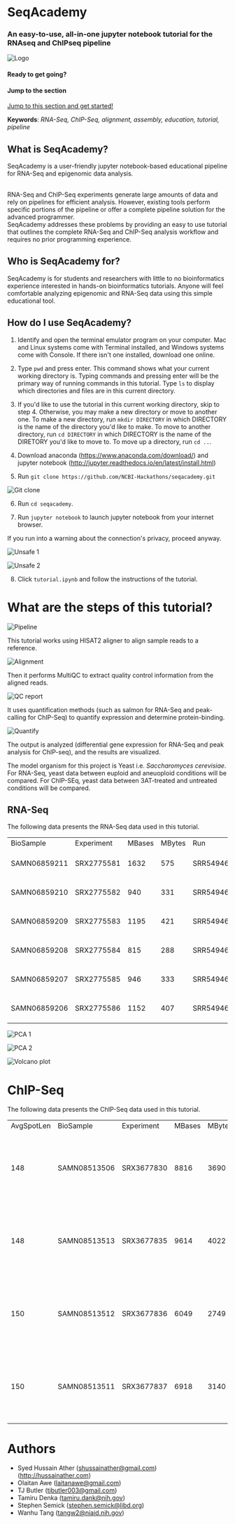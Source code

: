 # SeqAcademy
### An easy-to-use, all-in-one jupyter notebook tutorial for the RNAseq and ChIPseq pipeline
![Logo](images/seqacademy.png)

#### Ready to get going?
#### Jump to the section 
[Jump to this section and get started!](##How-do-I-use-SeqAcademy?)

<b>Keywords</b>:
<i>RNA-Seq, ChIP-Seq, alignment, assembly, education, tutorial, pipeline</i>

## What is SeqAcademy?

SeqAcademy is a user-friendly jupyter notebook-based educational pipeline for RNA-Seq and epigenomic data analysis.

<br />
RNA-Seq and ChIP-Seq experiments generate large amounts of data and rely on pipelines for efficient analysis.  However, existing tools perform specific portions of the pipeline or offer a complete pipeline solution for the advanced programmer.

<br />
SeqAcademy addresses these problems by providing an easy to use tutorial that outlines the complete RNA-Seq and ChIP-Seq analysis workflow and requires no prior programming experience.  

## Who is SeqAcademy for?

SeqAcademy is for students and researchers with little to no bioinformatics experience interested in hands-on bioinformatics tutorials.  Anyone will feel comfortable analyzing epigenomic and RNA-Seq data using this simple educational tool.

## How do I use SeqAcademy?

1. Identify and open the terminal emulator program on your computer. Mac and Linux systems come with Terminal installed, and Windows systems come with Console. If there isn't one installed, download one online. 

2. Type `pwd` and press enter. This command shows what your current working directory is. Typing commands and pressing enter will be the primary way of running commands in this tutorial. Type `ls` to display which directories and files are in this current directory.

3. If you'd like to use the tutorial in this current working directory, skip to step 4. Otherwise, you may make a new directory or move to another one. To make a new directory, run `mkdir DIRECTORY` in which DIRECTORY is the name of the directory you'd like to make. To move to another directory, run `cd DIRECTORY` in which DIRECTORY is the name of the DIRETORY you'd like to move to. To move up a directory, run `cd ..`. 

4. Download anaconda (https://www.anaconda.com/download/) and jupyter notebook (http://jupyter.readthedocs.io/en/latest/install.html) 

5. Run `git clone https://github.com/NCBI-Hackathons/seqacademy.git`

![Git clone](images/gitclone.png)

6. Run `cd seqacademy`.

7. Run `jupyter notebook` to launch jupyter notebook from your internet browser.

If you run into a warning about the connection's privacy, proceed anyway.

![Unsafe 1](images/unsafe1.png)

![Unsafe 2](images/unsafe2.png)

8. Click `tutorial.ipynb` and follow the instructions of the tutorial. 

# What are the steps of this tutorial?

![Pipeline](images/pipeline.png)

This tutorial works using HISAT2 aligner to align sample reads to a reference.

![Alignment](images/alignment.png)

Then it performs MultiQC to extract quality control information from the aligned reads.

![QC report](images/qc.png)

It uses quantification methods (such as salmon for RNA-Seq and peak-calling for ChIP-Seq) to quantify expression and determine protein-binding. 

![Quantify](images/quantify.png)

The output is analyzed (differential gene expression for RNA-Seq and peak analysis for ChIP-seq), and the results are visualized.


The model organism for this project is Yeast i.e. <i>Saccharomyces cerevisiae</i>. For RNA-Seq, yeast data between euploid and aneuoploid conditions will be compared. For ChIP-SEq, yeast data between 3AT-treated and untreated conditions will be compared.

## RNA-Seq

The following data presents the RNA-Seq data used in this tutorial. 

|              |            |        |        |            |            |             |           |           |            |            |             |             |         |                    |                    |            |                     |               |                  |                |            |                          |          |             |           |             |        | 
|--------------|------------|--------|--------|------------|------------|-------------|-----------|-----------|------------|------------|-------------|-------------|---------|--------------------|--------------------|------------|---------------------|---------------|------------------|----------------|------------|--------------------------|----------|-------------|-----------|-------------|--------| 
| BioSample    | Experiment | MBases | MBytes | Run        | SRA_Sample | Sample_Name | karyotype | replicate | Assay_Type | AvgSpotLen | BioProject  | Center_Name | Consent | DATASTORE_filetype | DATASTORE_provider | InsertSize | Instrument          | LibraryLayout | LibrarySelection | LibrarySource  | LoadDate   | Organism                 | Platform | ReleaseDate | SRA_Study | source_name | strain | 
| SAMN06859211 | SRX2775581 | 1632   | 575    | SRR5494627 | SRS2158877 | GSM2595338  | Aneuploid | First     | RNA-Seq    | 51         | PRJNA385090 | GEO         | public  | sra                | ncbi               | 0          | Illumina HiSeq 2500 | SINGLE        | cDNA             | TRANSCRIPTOMIC | 2017-05-02 | Saccharomyces cerevisiae | ILLUMINA | 2017-09-12  | SRP106028 | Yeast cells | S288c  | 
| SAMN06859210 | SRX2775582 | 940    | 331    | SRR5494628 | SRS2158878 | GSM2595339  | Aneuploid | Second    | RNA-Seq    | 51         | PRJNA385090 | GEO         | public  | sra                | ncbi               | 0          | Illumina HiSeq 2500 | SINGLE        | cDNA             | TRANSCRIPTOMIC | 2017-05-02 | Saccharomyces cerevisiae | ILLUMINA | 2017-09-12  | SRP106028 | Yeast cells | S288c  | 
| SAMN06859209 | SRX2775583 | 1195   | 421    | SRR5494629 | SRS2158879 | GSM2595340  | Aneuploid | Third     | RNA-Seq    | 51         | PRJNA385090 | GEO         | public  | sra                | ncbi               | 0          | Illumina HiSeq 2500 | SINGLE        | cDNA             | TRANSCRIPTOMIC | 2017-05-02 | Saccharomyces cerevisiae | ILLUMINA | 2017-09-12  | SRP106028 | Yeast cells | S288c  | 
| SAMN06859208 | SRX2775584 | 815    | 288    | SRR5494630 | SRS2158880 | GSM2595341  | Euploid   | First     | RNA-Seq    | 51         | PRJNA385090 | GEO         | public  | sra                | ncbi               | 0          | Illumina HiSeq 2500 | SINGLE        | cDNA             | TRANSCRIPTOMIC | 2017-05-02 | Saccharomyces cerevisiae | ILLUMINA | 2017-09-12  | SRP106028 | Yeast cells | S288c  | 
| SAMN06859207 | SRX2775585 | 946    | 333    | SRR5494631 | SRS2158881 | GSM2595342  | Euploid   | Second    | RNA-Seq    | 51         | PRJNA385090 | GEO         | public  | sra                | ncbi               | 0          | Illumina HiSeq 2500 | SINGLE        | cDNA             | TRANSCRIPTOMIC | 2017-05-02 | Saccharomyces cerevisiae | ILLUMINA | 2017-09-12  | SRP106028 | Yeast cells | S288c  | 
| SAMN06859206 | SRX2775586 | 1152   | 407    | SRR5494632 | SRS2158882 | GSM2595343  | Euploid   | Third     | RNA-Seq    | 51         | PRJNA385090 | GEO         | public  | sra                | ncbi               | 0          | Illumina HiSeq 2500 | SINGLE        | cDNA             | TRANSCRIPTOMIC | 2017-05-02 | Saccharomyces cerevisiae | ILLUMINA | 2017-09-12  | SRP106028 | Yeast cells | S288c  | 

![PCA 1](images/pca1.png)

![PCA 2](images/pca2.png)

![Volcano plot](images/volcano_plot.png)

# ChIP-Seq

The following data presents the ChIP-Seq data used in this tutorial. 

|            |              |            |        |        |            |            |             |                                               |                        |        |            |             |             |         |                    |                    |            |             |               |                  |                |            |                          |          |             |           | 
|------------|--------------|------------|--------|--------|------------|------------|-------------|-----------------------------------------------|------------------------|--------|------------|-------------|-------------|---------|--------------------|--------------------|------------|-------------|---------------|------------------|----------------|------------|--------------------------|----------|-------------|-----------| 
| AvgSpotLen | BioSample    | Experiment | MBases | MBytes | Run        | SRA_Sample | Sample_Name | genotype                                      | source_name            | strain | Assay_Type | BioProject  | Center_Name | Consent | DATASTORE_filetype | DATASTORE_provider | InsertSize | Instrument  | LibraryLayout | LibrarySelection | LibrarySource  | LoadDate   | Organism                 | Platform | ReleaseDate | SRA_Study | 
| 148        | SAMN08513506 | SRX3677830 | 8816   | 3690   | SRR6703656 | SRS2938492 | GSM2991004  | MATa ade2-1 can1-100 leu2-3,112 trp1-1 ura3-1 | Untreated              | YDC111 | RNA-Seq    | PRJNA433659 | GEO         | public  | sra                | ncbi               | 0          | NextSeq 500 | PAIRED        | cDNA             | TRANSCRIPTOMIC | 2018-02-09 | Saccharomyces cerevisiae | ILLUMINA | 2018-02-27  | SRP132584 | 
| 148        | SAMN08513513 | SRX3677835 | 9614   | 4022   | SRR6703661 | SRS2938497 | GSM2991009  | MATa ade2-1 can1-100 leu2-3,112 trp1-1 ura3-1 | 3AT-treated for 40 min | YDC111 | RNA-Seq    | PRJNA433659 | GEO         | public  | sra                | ncbi               | 0          | NextSeq 500 | PAIRED        | cDNA             | TRANSCRIPTOMIC | 2018-02-09 | Saccharomyces cerevisiae | ILLUMINA | 2018-02-27  | SRP132584 | 
| 150        | SAMN08513512 | SRX3677836 | 6049   | 2749   | SRR6703662 | SRS2938498 | GSM2991010  | MATa ade2-1 can1-100 leu2-3,112 trp1-1 ura3-1 | Untreated              | YDC111 | RNA-Seq    | PRJNA433659 | GEO         | public  | sra                | ncbi               | 0          | NextSeq 500 | PAIRED        | cDNA             | TRANSCRIPTOMIC | 2018-02-09 | Saccharomyces cerevisiae | ILLUMINA | 2018-02-27  | SRP132584 | 
| 150        | SAMN08513511 | SRX3677837 | 6918   | 3140   | SRR6703663 | SRS2938499 | GSM2991011  | MATa ade2-1 can1-100 leu2-3,112 trp1-1 ura3-1 | 3AT-treated for 40 min | YDC111 | RNA-Seq    | PRJNA433659 | GEO         | public  | sra                | ncbi               | 0          | NextSeq 500 | PAIRED        | cDNA             | TRANSCRIPTOMIC | 2018-02-09 | Saccharomyces cerevisiae | ILLUMINA | 2018-02-27  | SRP132584 | 

# Authors
+ Syed Hussain Ather (shussainather@gmail.com) (http://hussainather.com)
+ Olaitan Awe (laitanawe@gmail.com)
+ TJ Butler (tjbutler003@gmail.com)
+ Tamiru Denka (tamiru.dank@nih.gov)
+ Stephen Semick (stephen.semick@libd.org)
+ Wanhu Tang (tangw2@niaid.nih.gov)
